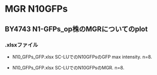 # MGR N10GFPs

## BY4743 N1-GFPs_op株のMGRについてのplot

### .xlsxファイル

* N10_GFPs_GFP.xlsx
SC-LUでのN10GFPsのGFP max intensity. n=8.

* N10_GFPs_GFP.xlsx
SC-LUでのN10GFPsのMGR. n=8.
